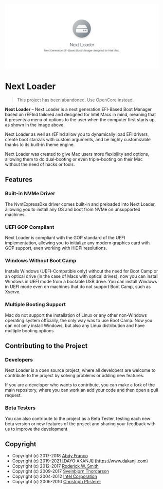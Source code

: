 ![Next Loader](./src/assets/banner.jpg)

# Next Loader

> This project has been abandoned. Use OpenCore instead.

**Next Loader** – Next Loader is a next generation EFI-Based Boot Manager based on rEFInd tailored
and designed for Intel Macs in mind, meaning that it presents a menu of options to the user when
the computer first starts up, as shown in the image above.

Next Loader as well as rEFInd allow you to dynamically load EFI drivers, create boot stanzas with
custom arguments, and be highly customizable thanks to its built-in theme engine.

Next Loader was created to give Mac users more flexibility and options, allowing them to do dual-booting
or even triple-booting on their Mac without the need of hacks or tools.

## Features
### Built-in NVMe Driver
The NvmExpressDxe driver comes built-in and preloaded into Next Loader, allowing you to install any OS
and boot from NVMe on unsupported machines.

### UEFI GOP Compliant
Next Loader is compliant with the GOP standard of the UEFI implementation, allowing you to initialize 
any modern graphics card with GOP support, even working with HiDPi resolutions.

### Windows Without Boot Camp
Installs Windows (UEFI-Compatible only) without the need for Boot Camp or an optical drive (in the case
of Macs with optical drives), now you can install Windows in UEFI mode from a bootable USB drive.
You can install Windows in UEFI mode even on machines that do not support Boot Camp, such as Xserve.

### Multiple Booting Support
Mac do not support the installation of Linux or any other non-Windows operating system officially, the
only way was to use Boot Camp. Now you can not only install Windows, but also any Linux distribution and
have multiple booting options.

## Contributing to the Project
### Developers
Next Loader is a open source project, where all developers are welcome to contribute to the project by
solving problems or adding new features.

If you are a developer who wants to contribute, you can make a fork of the main repository, where you
can work an add your code and then open a pull request.

### Beta Testers
You can also contribute to the project as a Beta Tester, testing each new beta version or new features
of the project and sharing your feedback with us to improve the development.


## Copyright
- Copyright (c) 2017-2018 [Abdy Franco](http://abdyfran.co/)
- Copyright (c) 2019-2021 [DAYO AKANJI] (https://www.dakanji.com)
- Copyright (c) 2012-2017 [Roderick W. Smith](http://www.rodsbooks.com/)
- Copyright (c) 2009-2017 [Sveinbjorn Thordarson](http://sveinbjorn.org/)
- Copyright (c) 2004-2012 [Intel Corporation](https://www.intel.com)
- Copyright (c) 2006-2010 [Christoph Pfisterer](https://chrisp.de/en/)
